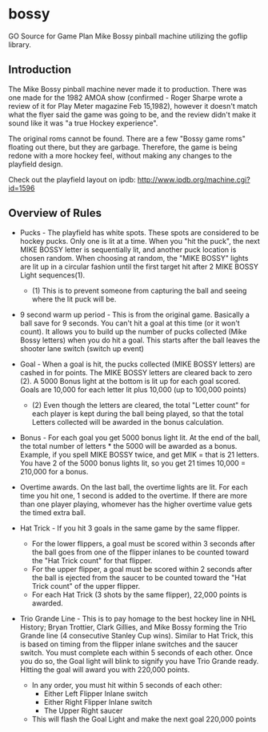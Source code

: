 # bossy
GO Source for Game Plan Mike Bossy pinball machine utilizing the goflip library.

## Introduction
The Mike Bossy pinball machine never made it to production. There was one made for the 1982 AMOA show (confirmed - Roger Sharpe wrote a review of it for  Play Meter magazine Feb 15,1982), however it doesn't match what the flyer said the game was going to be, and the review didn't make it sound like it was "a true Hockey experience".

The original roms cannot be found. There are a few "Bossy game roms" floating out there, but they are garbage. Therefore, the game is being redone with a more hockey feel, without making any changes to the playfield design. 

Check out the playfield layout on ipdb: http://www.ipdb.org/machine.cgi?id=1596

## Overview of Rules
* Pucks - The playfield has white spots. These spots are considered to be hockey pucks. Only one is lit at a time. When you "hit the puck", the next MIKE BOSSY letter is sequentially lit, and another puck location is chosen random. When choosing at random, the "MIKE BOSSY" lights are lit up in a circular fashion until the first target hit after 2 MIKE BOSSY Light sequences(1).
    * (1) This is to prevent someone from capturing the ball and seeing where the lit puck will be.


* 9 second warm up period - This is from the original game. Basically a ball save for 9 seconds. You can't hit a goal at this time (or it won't count). It allows you to build up the number of pucks collected (Mike Bossy letters) when you do hit a goal. This starts after the ball leaves the shooter lane switch (switch up event)

* Goal - When a goal is hit, the pucks collected (MIKE BOSSY letters) are cashed in for points. The MIKE BOSSY letters are cleared back to zero (2). A 5000 Bonus light at the bottom is lit up for each goal scored. Goals are 10,000 for each letter lit plus 10,000 (up to 100,000 points)
    * (2) Even though the letters are cleared, the total "Letter count" for each player is kept during the ball being played, so that the total Letters collected will be awarded in the bonus calculation.

* Bonus  - For each goal you get 5000 bonus light lit. At the end of the ball, the total number of letters * the 5000 will be awarded as a bonus. Example, if you spell MIKE BOSSY twice, and get MIK = that is 21 letters. You have 2 of the 5000 bonus lights lit, so you get 21 times 10,000 = 210,000 for a bonus.

* Overtime awards. On the last ball, the overtime lights are lit. For each time you hit one, 1 second is added to the overtime. If there are more than one player playing, whomever has the higher overtime value gets the timed extra ball.

* Hat Trick - If you hit 3 goals in the same game by the same flipper.
    * For the lower flippers, a goal must be scored within 3 seconds after the ball goes from one of the flipper inlanes to be counted toward the "Hat Trick count" for that flipper.
    * For the upper flipper, a goal must be scored within 2 seconds after the ball is ejected from the saucer to be counted toward the "Hat Trick count" of the upper flipper. 
    * For each Hat Trick (3 shots by the same flipper), 22,000 points is awarded. 


* Trio Grande Line - This is to pay homage to the best hockey line in NHL History; Bryan Trottier, Clark Gillies, and Mike Bossy forming the Trio Grande line (4 consecutive Stanley Cup wins). Similar to Hat Trick, this is based on timing from the flipper inlane switches and the saucer switch. You must complete each within 5 seconds of each other. Once you do so, the Goal light will blink to signify you have Trio Grande ready. Hitting the goal will award you with 220,000 points.
    * In any order, you must hit within 5 seconds of each other:
        * Either Left Flipper Inlane switch
        * Either Right Flipper Inlane switch
        * The Upper Right saucer
    * This will flash the Goal Light and make the next goal 220,000 points
